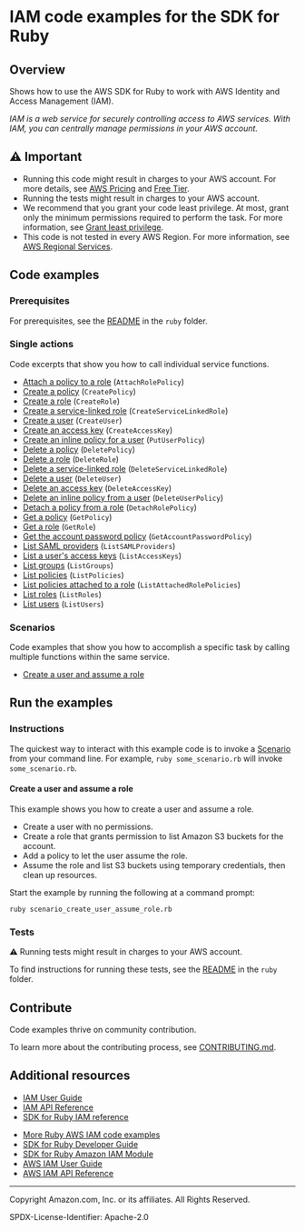 # IAM code examples for the SDK for Ruby

## Overview

Shows how to use the AWS SDK for Ruby to work with AWS Identity and Access Management (IAM).

<!--custom.overview.start-->
<!--custom.overview.end-->

_IAM is a web service for securely controlling access to AWS services. With IAM, you can centrally manage permissions in your AWS account._

## ⚠ Important

* Running this code might result in charges to your AWS account. For more details, see [AWS Pricing](https://aws.amazon.com/pricing/) and [Free Tier](https://aws.amazon.com/free/).
* Running the tests might result in charges to your AWS account.
* We recommend that you grant your code least privilege. At most, grant only the minimum permissions required to perform the task. For more information, see [Grant least privilege](https://docs.aws.amazon.com/IAM/latest/UserGuide/best-practices.html#grant-least-privilege).
* This code is not tested in every AWS Region. For more information, see [AWS Regional Services](https://aws.amazon.com/about-aws/global-infrastructure/regional-product-services).

<!--custom.important.start-->
<!--custom.important.end-->

## Code examples

### Prerequisites

For prerequisites, see the [README](../../README.md#Prerequisites) in the `ruby` folder.


<!--custom.prerequisites.start-->
<!--custom.prerequisites.end-->

### Single actions

Code excerpts that show you how to call individual service functions.

- [Attach a policy to a role](scenario_iam_basics.rb#L100) (`AttachRolePolicy`)
- [Create a policy](scenario_iam_basics.rb#L99) (`CreatePolicy`)
- [Create a role](scenario_iam_basics.rb#L72) (`CreateRole`)
- [Create a service-linked role](iam_wrapper.rb#L166) (`CreateServiceLinkedRole`)
- [Create a user](scenario_iam_basics.rb#L37) (`CreateUser`)
- [Create an access key](scenario_iam_basics.rb#L55) (`CreateAccessKey`)
- [Create an inline policy for a user](scenario_iam_basics.rb#L130) (`PutUserPolicy`)
- [Delete a policy](scenario_iam_basics.rb#L215) (`DeletePolicy`)
- [Delete a role](scenario_iam_basics.rb#L215) (`DeleteRole`)
- [Delete a service-linked role](iam_wrapper.rb#L186) (`DeleteServiceLinkedRole`)
- [Delete a user](scenario_iam_basics.rb#L237) (`DeleteUser`)
- [Delete an access key](scenario_iam_basics.rb#L237) (`DeleteAccessKey`)
- [Delete an inline policy from a user](scenario_iam_basics.rb#L237) (`DeleteUserPolicy`)
- [Detach a policy from a role](scenario_iam_basics.rb#L215) (`DetachRolePolicy`)
- [Get a policy](iam_wrapper.rb#L101) (`GetPolicy`)
- [Get a role](iam_wrapper.rb#L49) (`GetRole`)
- [Get the account password policy](iam_wrapper.rb#L133) (`GetAccountPasswordPolicy`)
- [List SAML providers](iam_wrapper.rb#L151) (`ListSAMLProviders`)
- [List a user's access keys](scenario_iam_basics.rb#L237) (`ListAccessKeys`)
- [List groups](iam_wrapper.rb#L118) (`ListGroups`)
- [List policies](iam_wrapper.rb#L81) (`ListPolicies`)
- [List policies attached to a role](scenario_iam_basics.rb#L215) (`ListAttachedRolePolicies`)
- [List roles](iam_wrapper.rb#L29) (`ListRoles`)
- [List users](iam_wrapper.rb#L66) (`ListUsers`)

### Scenarios

Code examples that show you how to accomplish a specific task by calling multiple
functions within the same service.

- [Create a user and assume a role](scenario_iam_basics.rb)


<!--custom.examples.start-->
<!--custom.examples.end-->

## Run the examples

### Instructions


<!--custom.instructions.start-->
The quickest way to interact with this example code is to invoke a [Scenario](#Scenarios) from your command line. For example, `ruby some_scenario.rb` will invoke `some_scenario.rb`.
<!--custom.instructions.end-->



#### Create a user and assume a role

This example shows you how to create a user and assume a role. 

- Create a user with no permissions.
- Create a role that grants permission to list Amazon S3 buckets for the account.
- Add a policy to let the user assume the role.
- Assume the role and list S3 buckets using temporary credentials, then clean up resources.

<!--custom.scenario_prereqs.iam_Scenario_CreateUserAssumeRole.start-->
<!--custom.scenario_prereqs.iam_Scenario_CreateUserAssumeRole.end-->

Start the example by running the following at a command prompt:

```
ruby scenario_create_user_assume_role.rb
```

<!--custom.scenarios.iam_Scenario_CreateUserAssumeRole.start-->
<!--custom.scenarios.iam_Scenario_CreateUserAssumeRole.end-->

### Tests

⚠ Running tests might result in charges to your AWS account.


To find instructions for running these tests, see the [README](../../README.md#Tests)
in the `ruby` folder.



<!--custom.tests.start-->

## Contribute
Code examples thrive on community contribution.

To learn more about the contributing process, see [CONTRIBUTING.md](../../../CONTRIBUTING.md).
<!--custom.tests.end-->

## Additional resources

- [IAM User Guide](https://docs.aws.amazon.com/IAM/latest/UserGuide/introduction.html)
- [IAM API Reference](https://docs.aws.amazon.com/IAM/latest/APIReference/welcome.html)
- [SDK for Ruby IAM reference](https://docs.aws.amazon.com/sdk-for-ruby/v3/api/Aws/Iam.html)

<!--custom.resources.start-->
* [More Ruby AWS IAM code examples](https://docs.aws.amazon.com/sdk-for-ruby/v3/developer-guide/ruby_iam_code_examples.html)
* [SDK for Ruby Developer Guide](https://aws.amazon.com/developer/language/ruby/)
* [SDK for Ruby Amazon IAM Module](https://docs.aws.amazon.com/sdk-for-ruby/v3/api/Aws/IAM.html)
* [AWS IAM User Guide](https://docs.aws.amazon.com/IAM/latest/UserGuide/introduction.html)
* [AWS IAM API Reference](https://docs.aws.amazon.com/IAM/latest/APIReference/welcome.html)
<!--custom.resources.end-->

---

Copyright Amazon.com, Inc. or its affiliates. All Rights Reserved.

SPDX-License-Identifier: Apache-2.0